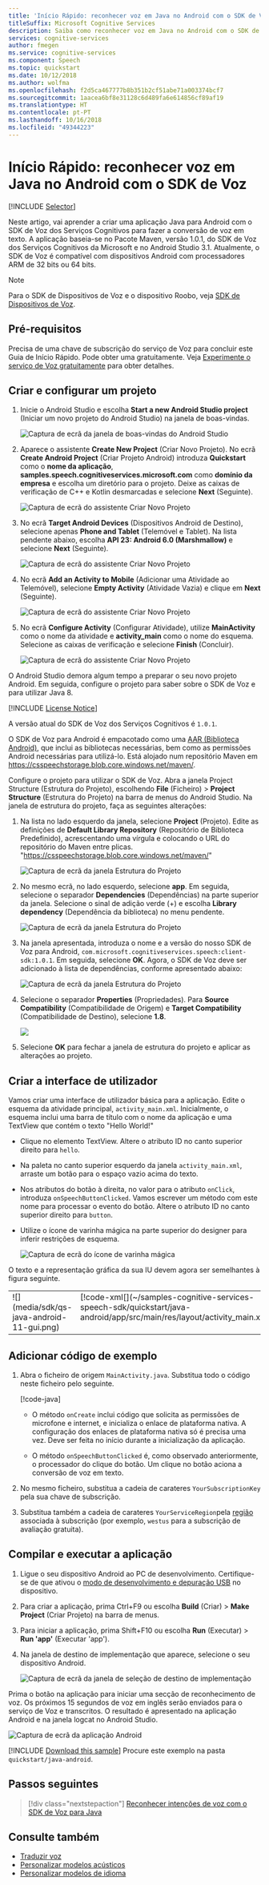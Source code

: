 ```yaml
---
title: 'Início Rápido: reconhecer voz em Java no Android com o SDK de Voz dos Serviços Cognitivos'
titleSuffix: Microsoft Cognitive Services
description: Saiba como reconhecer voz em Java no Android com o SDK de Voz dos Serviços Cognitivos
services: cognitive-services
author: fmegen
ms.service: cognitive-services
ms.component: Speech
ms.topic: quickstart
ms.date: 10/12/2018
ms.author: wolfma
ms.openlocfilehash: f2d5ca467777b8b351b2cf51abe71a003374bcf7
ms.sourcegitcommit: 1aacea6bf8e31128c6d489fa6e614856cf89af19
ms.translationtype: HT
ms.contentlocale: pt-PT
ms.lasthandoff: 10/16/2018
ms.locfileid: "49344223"
---
```

# <a name="quickstart-recognize-speech-in-java-on-android-by-using-the-speech-sdk"></a>Início Rápido: reconhecer voz em Java no Android com o SDK de Voz

[!INCLUDE [Selector](../../../includes/cognitive-services-speech-service-quickstart-selector.md)]

Neste artigo, vai aprender a criar uma aplicação Java para Android com o SDK de Voz dos Serviços Cognitivos para fazer a conversão de voz em texto.
A aplicação baseia-se no Pacote Maven, versão 1.0.1, do SDK de Voz dos Serviços Cognitivos da Microsoft e no Android Studio 3.1.
Atualmente, o SDK de Voz é compatível com dispositivos Android com processadores ARM de 32 bits ou 64 bits.

> [!NOTE]
> Para o SDK de Dispositivos de Voz e o dispositivo Roobo, veja [SDK de Dispositivos de Voz](speech-devices-sdk.md).

## <a name="prerequisites"></a>Pré-requisitos

Precisa de uma chave de subscrição do serviço de Voz para concluir este Guia de Início Rápido. Pode obter uma gratuitamente. Veja [Experimente o serviço de Voz gratuitamente](get-started.md) para obter detalhes.

## <a name="create-and-configure-a-project"></a>Criar e configurar um projeto

1. Inicie o Android Studio e escolha **Start a new Android Studio project** (Iniciar um novo projeto do Android Studio) na janela de boas-vindas.

    ![Captura de ecrã da janela de boas-vindas do Android Studio](media/sdk/qs-java-android-01-start-new-android-studio-project.png)

1. Aparece o assistente **Create New Project** (Criar Novo Projeto). No ecrã **Create Android Project** (Criar Projeto Android) introduza **Quickstart** como o **nome da aplicação**, **samples.speech.cognitiveservices.microsoft.com** como **domínio da empresa** e escolha um diretório para o projeto. Deixe as caixas de verificação de C++ e Kotlin desmarcadas e selecione **Next** (Seguinte).

   ![Captura de ecrã do assistente Criar Novo Projeto](media/sdk/qs-java-android-02-create-android-project.png)

1. No ecrã **Target Android Devices** (Dispositivos Android de Destino), selecione apenas **Phone and Tablet** (Telemóvel e Tablet). Na lista pendente abaixo, escolha **API 23: Android 6.0 (Marshmallow)** e selecione **Next** (Seguinte).

   ![Captura de ecrã do assistente Criar Novo Projeto](media/sdk/qs-java-android-03-target-android-devices.png)

1. No ecrã **Add an Activity to Mobile** (Adicionar uma Atividade ao Telemóvel), selecione **Empty Activity** (Atividade Vazia) e clique em **Next** (Seguinte).

   ![Captura de ecrã do assistente Criar Novo Projeto](media/sdk/qs-java-android-04-add-an-activity-to-mobile.png)

1. No ecrã **Configure Activity** (Configurar Atividade), utilize **MainActivity** como o nome da atividade e **activity\_main** como o nome do esquema. Selecione as caixas de verificação e selecione **Finish** (Concluir).

   ![Captura de ecrã do assistente Criar Novo Projeto](media/sdk/qs-java-android-05-configure-activity.png)

O Android Studio demora algum tempo a preparar o seu novo projeto Android. Em seguida, configure o projeto para saber sobre o SDK de Voz e para utilizar Java 8.

[!INCLUDE [License Notice](../../../includes/cognitive-services-speech-service-license-notice.md)]

A versão atual do SDK de Voz dos Serviços Cognitivos é `1.0.1`.

O SDK de Voz para Android é empacotado como uma [AAR (Biblioteca Android)](https://developer.android.com/studio/projects/android-library), que inclui as bibliotecas necessárias, bem como as permissões Android necessárias para utilizá-lo.
Está alojado num repositório Maven em https://csspeechstorage.blob.core.windows.net/maven/.

Configure o projeto para utilizar o SDK de Voz. Abra a janela Project Structure (Estrutura do Projeto), escolhendo **File** (Ficheiro)  > **Project Structure** (Estrutura do Projeto) na barra de menus do Android Studio. Na janela de estrutura do projeto, faça as seguintes alterações: 

1. Na lista no lado esquerdo da janela, selecione **Project** (Projeto). Edite as definições de **Default Library Repository** (Repositório de Biblioteca Predefinido), acrescentando uma vírgula e colocando o URL do repositório do Maven entre plicas. "https://csspeechstorage.blob.core.windows.net/maven/"

   ![Captura de ecrã da janela Estrutura do Projeto](media/sdk/qs-java-android-06-add-maven-repository.png)

1. No mesmo ecrã, no lado esquerdo, selecione **app**. Em seguida, selecione o separador **Dependencies** (Dependências) na parte superior da janela. Selecione o sinal de adição verde (+) e escolha **Library dependency** (Dependência da biblioteca) no menu pendente.

   ![Captura de ecrã da janela Estrutura do Projeto](media/sdk/qs-java-android-07-add-module-dependency.png)

1. Na janela apresentada, introduza o nome e a versão do nosso SDK de Voz para Android, `com.microsoft.cognitiveservices.speech:client-sdk:1.0.1`. Em seguida, selecione **OK**.
   Agora, o SDK de Voz deve ser adicionado à lista de dependências, conforme apresentado abaixo:

   ![Captura de ecrã da janela Estrutura do Projeto](media/sdk/qs-java-android-08-dependency-added-1.0.0.png)

1. Selecione o separador **Properties** (Propriedades). Para **Source Compatibility** (Compatibilidade de Origem) e **Target Compatibility** (Compatibilidade de Destino), selecione **1.8**.

   ![](media/sdk/qs-java-android-09-dependency-added.png)

1. Selecione **OK** para fechar a janela de estrutura do projeto e aplicar as alterações ao projeto.

## <a name="create-user-interface"></a>Criar a interface de utilizador

Vamos criar uma interface de utilizador básica para a aplicação. Edite o esquema da atividade principal, `activity_main.xml`. Inicialmente, o esquema inclui uma barra de título com o nome da aplicação e uma TextView que contém o texto "Hello World!"

* Clique no elemento TextView. Altere o atributo ID no canto superior direito para `hello`.

* Na paleta no canto superior esquerdo da janela `activity_main.xml`, arraste um botão para o espaço vazio acima do texto.

* Nos atributos do botão à direita, no valor para o atributo `onClick`, introduza `onSpeechButtonClicked`. Vamos escrever um método com este nome para processar o evento do botão.  Altere o atributo ID no canto superior direito para `button`.

* Utilize o ícone de varinha mágica na parte superior do designer para inferir restrições de esquema.

  ![Captura de ecrã do ícone de varinha mágica](media/sdk/qs-java-android-10-infer-layout-constraints.png)

O texto e a representação gráfica da sua IU devem agora ser semelhantes à figura seguinte.

<table>
<tr>
<td valign="top">
![](media/sdk/qs-java-android-11-gui.png)
</td>
<td valign="top">
[!code-xml[](~/samples-cognitive-services-speech-sdk/quickstart/java-android/app/src/main/res/layout/activity_main.xml)]
</td>
</tr>
</table>

## <a name="add-sample-code"></a>Adicionar código de exemplo

1. Abra o ficheiro de origem `MainActivity.java`. Substitua todo o código neste ficheiro pelo seguinte.

   [!code-java[](~/samples-cognitive-services-speech-sdk/quickstart/java-android/app/src/main/java/com/microsoft/cognitiveservices/speech/samples/quickstart/MainActivity.java#code)]

   * O método `onCreate` inclui código que solicita as permissões de microfone e internet, e inicializa o enlace de plataforma nativa. A configuração dos enlaces de plataforma nativa só é precisa uma vez. Deve ser feita no início durante a inicialização da aplicação.
   
   * O método `onSpeechButtonClicked` é, como observado anteriormente, o processador do clique do botão. Um clique no botão aciona a conversão de voz em texto.

1. No mesmo ficheiro, substitua a cadeia de carateres `YourSubscriptionKey` pela sua chave de subscrição.

1. Substitua também a cadeia de carateres `YourServiceRegion`pela [região](regions.md) associada à subscrição (por exemplo, `westus` para a subscrição de avaliação gratuita).

## <a name="build-and-run-the-app"></a>Compilar e executar a aplicação

1. Ligue o seu dispositivo Android ao PC de desenvolvimento. Certifique-se de que ativou o [modo de desenvolvimento e depuração USB](https://developer.android.com/studio/debug/dev-options) no dispositivo.

1. Para criar a aplicação, prima Ctrl+F9 ou escolha **Build** (Criar)  > **Make Project** (Criar Projeto) na barra de menus.

1. Para iniciar a aplicação, prima Shift+F10 ou escolha **Run** (Executar)  > **Run 'app'** (Executar 'app').

1. Na janela de destino de implementação que aparece, selecione o seu dispositivo Android.

   ![Captura de ecrã da janela de seleção de destino de implementação](media/sdk/qs-java-android-12-deploy.png)

Prima o botão na aplicação para iniciar uma secção de reconhecimento de voz. Os próximos 15 segundos de voz em inglês serão enviados para o serviço de Voz e transcritos. O resultado é apresentado na aplicação Android e na janela logcat no Android Studio.

![Captura de ecrã da aplicação Android](media/sdk/qs-java-android-13-gui-on-device.png)

[!INCLUDE [Download this sample](../../../includes/cognitive-services-speech-service-speech-sdk-sample-download-h2.md)]
Procure este exemplo na pasta `quickstart/java-android`.

## <a name="next-steps"></a>Passos seguintes

> [!div class="nextstepaction"]
> [Reconhecer intenções de voz com o SDK de Voz para Java](how-to-recognize-intents-from-speech-java.md)

## <a name="see-also"></a>Consulte também

- [Traduzir voz](how-to-translate-speech-csharp.md)
- [Personalizar modelos acústicos](how-to-customize-acoustic-models.md)
- [Personalizar modelos de idioma](how-to-customize-language-model.md)
